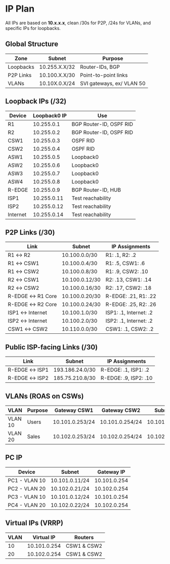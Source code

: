 # IP Plan

All IPs are based on **10.x.x.x**, clean /30s for P2P, /24s for VLANs, and specific IPs for loopbacks.

## Global Structure

| Zone            | Subnet         | Purpose                    |
| --------------- | -------------- | -------------------------- |
| Loopbacks       | 10.255.X.X/32  | Router-IDs, BGP            |
| P2P Links       | 10.100.X.X/30  | Point-to-point links       |
| VLANs           | 10.10X.0.X/24  | SVI gateways, ex/ VLAN 50  |


## Loopback IPs (/32)

| Device   | Loopback0 IP | Use                     |
| -------- | ------------ | ----------------------- |
| R1       | 10.255.0.1   | BGP Router-ID, OSPF RID |
| R2       | 10.255.0.2   | BGP Router-ID, OSPF RID |
| CSW1     | 10.255.0.3   | OSPF RID                |
| CSW2     | 10.255.0.4   | OSPF RID                |
| ASW1     | 10.255.0.5   | Loopback0               |
| ASW2     | 10.255.0.6   | Loopback0               |
| ASW3     | 10.255.0.7   | Loopback0               |
| ASW4     | 10.255.0.8   | Loopback0               |
| R-EDGE   | 10.255.0.9   | BGP Router-ID, HUB      |
| ISP1     | 10.255.0.11  | Test reachability       |
| ISP2     | 10.255.0.12  | Test reachability       |
| Internet | 10.255.0.14  | Test reachability       |


## P2P Links (/30)

| Link               | Subnet          | IP Assignments            |
| ------------------ | --------------- | ------------------------- |
| R1 ↔ R2            | 10.100.0.0/30   | R1: .1, R2: .2            |
| R1 ↔ CSW1          | 10.100.0.4/30   | R1: .5, CSW1: .6          |
| R1 ↔ CSW2          | 10.100.0.8/30   | R1: .9, CSW2: .10         |
| R2 ↔ CSW1          | 10.100.0.12/30  | R2: .13, CSW1: .14        |
| R2 ↔ CSW2          | 10.100.0.16/30  | R2: .17, CSW2: .18        |
| R-EDGE ↔ R1 Core   | 10.100.0.20/30  | R-EDGE: .21, R1: .22      |
| R-EDGE ↔ R2 Core   | 10.100.0.24/30  | R-EDGE: .25, R2: .26      |
| ISP1 ↔ Internet    | 10.100.1.0/30   | ISP1: .1, Internet: .2    |
| ISP2 ↔ Internet    | 10.100.2.0/30   | ISP2: .1, Internet: .2    |
| CSW1 ↔ CSW2        | 10.110.0.0/30   | CSW1: .1, CSW2: .2        |


## Public ISP-facing Links (/30)

| Link               | Subnet          | IP Assignments            |
| ------------------ | --------------- | ------------------------- |
| R-EDGE ↔ ISP1      | 193.186.24.0/30 | R-EDGE: .1, ISP1: .2      |
| R-EDGE ↔ ISP2      | 185.75.210.8/30 | R-EDGE: .9, ISP2: .10     |


## VLANs (ROAS on CSWs)

| VLAN    | Purpose    | Gateway CSW1     | Gateway CSW2       | Subnets        |
| ------- | ---------- | ---------------- | ------------------ | -------------  |
| VLAN 10 | Users      | 10.101.0.253/24  | 10.101.0.254/24    | 10.101.0.0/24  |
| VLAN 20 | Sales      | 10.102.0.253/24  | 10.102.0.254/24    | 10.102.0.0/24  |


## PC IP

| Device           | Subnet         | Gateway IP    |
| ---------------- | -------------- | ------------- |
| PC1 - VLAN 10    | 10.101.0.11/24 | 10.101.0.254  | 
| PC2 - VLAN 20    | 10.102.0.21/24 | 10.102.0.254  | 
| PC3 - VLAN 10    | 10.101.0.12/24 | 10.101.0.254  | 
| PC4 - VLAN 20    | 10.102.0.22/24 | 10.102.0.254  | 


## Virtual IPs (VRRP)

| VLAN | Virtual IP    | Routers      |
| ---- | ------------- | -------------| 
| 10   | 10.101.0.254  | CSW1 & CSW2  |
| 20   | 10.102.0.254  | CSW1 & CSW2  |